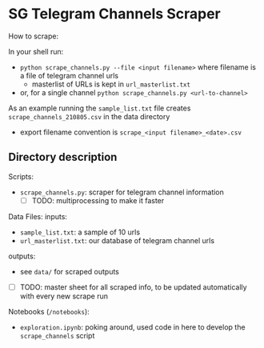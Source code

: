 # SG Telegram Channels Scraper

How to scrape:

In your shell run: 
* `python scrape_channels.py --file <input filename>` where filename is a file of telegram channel urls
    * masterlist of URLs is kept in `url_masterlist.txt`
* or, for a single channel `python scrape_channels.py <url-to-channel>`

As an example running the `sample_list.txt` file creates `scrape_channels_210805.csv` in the data directory
* export filename convention is `scrape_<input filename>_<date>.csv`

## Directory description
Scripts:
* `scrape_channels.py`: scraper for telegram channel information
    * [ ] TODO: multiprocessing to make it faster 

Data Files:
inputs: 
* `sample_list.txt`: a sample of 10 urls
* `url_masterlist.txt`: our database of telegram channel urls

outputs:
* see `data/` for scraped outputs
* [ ] TODO: master sheet for all scraped info, to be updated automatically with every new scrape run
    
Notebooks (`/notebooks`):
* `exploration.ipynb`: poking around, used code in here to develop the `scrape_channels` script
